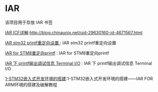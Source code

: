 # IAR
该项目用于存放 IAR 书签

[IAR ICF详解](http://blog.chinaunix.net/uid-29630160-id-4671567.html):http://blog.chinaunix.net/uid-29630160-id-4671567.html

[IAR stm32 printf重定向设置 ](http://blog.sina.com.cn/s/blog_14eced6d90102wozm.html) : IAR stm32 printf重定向设置  

[IAR for STM8重定向printf](https://blog.csdn.net/litao31415/article/details/44206885) : IAR for STM8重定向printf 

[IAR 下 printf输出调试信息 Terminal I/O](https://blog.csdn.net/billy145533/article/details/42711181) : IAR 下 printf输出调试信息 Terminal I/O 


[1-STM32嵌入式开发环境的搭建](https://blog.csdn.net/yh3608/article/details/83684971):1-STM32嵌入式开发环境的搭建——IAR FOR ARM环境的搭建及破解教程

